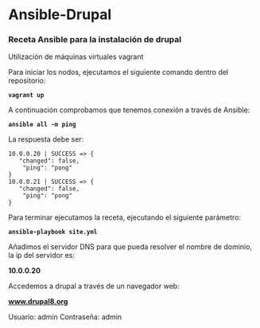<h1>Ansible-Drupal</h1>

<h3>Receta Ansible para la instalación de drupal</h3>

Utilización de máquinas virtuales vagrant

Para iniciar los nodos, ejecutamos el siguiente comando dentro del repositorio:

<strong>``vagrant up``</strong>

A continuación comprobamos que tenemos conexión a través de Ansible:

<strong>``ansible all -m ping``</strong>

La respuesta debe ser:

``10.0.0.20 | SUCCESS => {``<br>
``    "changed": false, ``<br>
``    "ping": "pong"``<br>
``}``<br>
``10.0.0.21 | SUCCESS => {``<br>
``    "changed": false, ``<br>
``    "ping": "pong"``<br>
``}``<br>


Para terminar ejecutamos la receta, ejecutando el siguiente parámetro:

<strong>``ansible-playbook site.yml``</strong>

Añadimos el servidor DNS para que pueda resolver el nombre de dominio, la ip del servidor es:

<strong>10.0.0.20</strong>

Accedemos a drupal a través de un navegador web:

<strong>www.drupal8.org</strong>

Usuario: admin<pr>
Contraseña: admin
